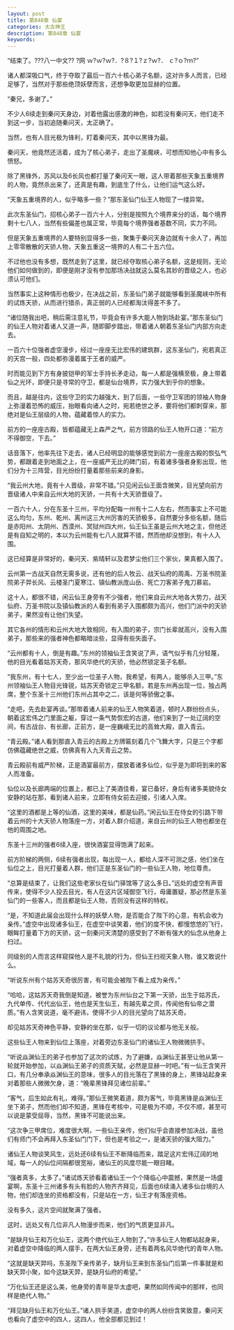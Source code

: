 ```yaml
---
layout: post
title: 第848章 仙宴
categories: 太古神王
description: 第848章 仙宴
keywords:
---
```


“结束了。???八一中文?? ?网  ｗ?ｗ?ｗ?．?８?１?ｚ?ｗ?． ｃ?ｏ?ｍ?”

诸人都深吸口气，终于夺取了最后一百六十核心弟子名额，这对许多人而言，已经足够了，当然对于那些绝顶妖孽而言，还想争取更加显赫的位置。

“秦兄，多谢了。”

不少人6续走到秦问天身边，对着他露出感激的神色，如若没有秦问天，他们走不到这一步，当初追随秦问天，太正确了。

当然，也有人目光极为锋利，盯着秦问天，其中以黑锋为最。

秦问天，他竟然还活着，成为了核心弟子，走出了圣魔峡，可想而知他心中有多么愤怒。

除了黑锋外，苏风以及6长风也都打量了秦问天一眼，这人带着那些天象五重境界的人物，竟然杀出来了，还真是有趣，到底生了什么，让他们运气这么好。

“天象五重境界的人，似乎略多一些？”那东圣仙门仙王人物现了一缕异常。

此次东圣仙门，招核心弟子一百六十人，分别是按照九个境界来分的话，每个境界剩十七八人，当然有些偏差也属正常，毕竟每个境界强者基数不同，实力不同。

但是天象五重境界的人要特别显得多一些，聚集于秦问天身边就有十余人了，再加上零零散散的天骄人物，天象五重这一境界的人有二十五六位。

不过他也没有多想，既然走到了这里，就已经夺取核心弟子名额，这是规则，无论他们如何做到的，即便是刚才没有参加那场决战就这么莫名其妙的晋级之人，也必须认可他们。

当然事实上这种情形也极少，在决战之前，东圣仙门弟子就能够看到圣魔峡中所有的试炼天骄，从而进行猎杀，真正弱的人已经都淘汰得差不多了。

“诸位随我出吧，稍后需注意礼节，毕竟会有许多大能人物到场赴宴。”那东圣仙门的仙王人物对着诸人又道一声，随即脚步踏出，带着诸人朝着东圣仙门内部方向走去。

一百六十位强者虚空漫步，经过一座座无比宏伟的建筑群，这东圣仙门，宛若真正的天宫一般，四处都弥漫着属于王者的威严。

时而能见到下方有身披铠甲的军士手持长矛走动，每一人都是强横至极，身上带着仙之光环，即便只是寻常的守卫，都是仙台境界，实力强大到乎你的想象。

而且，越是往内，这些守卫的实力越强大，到了后面，一些守卫军团的领袖人物身上弥漫着恐怖的威压，抬眼看向诸人之时，宛若绝世之矛，要将他们都刺穿来，那绝对是仙王层级的人物，蕴藏着惊人的实力。

前方的一座座古殿，皆都蕴藏无上森严之气，前方领路的仙王人物开口道：“前方不得御空，下去。”

话音落下，他率先往下走去，诸人已经明显的能够感觉到前方一座座古殿的恢弘气势，都跟着走到地面之上，在一座威严无比的碑门前，有着诸多强者身影出现，他们分为十三阵营，目光纷纷打量着那些前来的身影。

“我云州大地，竟有十人晋级，非常不错。”只见闲云仙王面含微笑，目光望向前方晋级诸人中来自云州大地的天骄，一共有十大天骄晋级了。

一百六十人，分在东圣十三州，平均分配每一州有十二人左右，然而事实上不可能这么均匀，东州、乾州、离州这三大州厉害的天骄极多，自然要分多些名额，随后是赤阳州、太阴州、西漠州、冥狱州四大州，仙王仙王虽是云州大地之主，但他还是有自知之明的，本以为云州能有七八人就算不错，然而他却没想到，有十人入围。

这已经算是非常好的，秦问天、紫晴轩以及君梦尘他们三个家伙，果真都入围了。

云州第一古战天自然无需多说，还有他的后人牧云、战天仙府的周禹、万圣书院圣院弟子羿长风、云楼圣门夏寒江、镇仙教派庞山岳、死亡刀客弟子鬼刀慕岩。

这十人，都很不错，闲云仙王身旁有不少强者，他们来自云州大地各大势力，战天仙府、万圣书院以及镇仙教派的人看到有弟子入围都颇为高兴，他们门派中的天骄弟子，果然没有让他们失望。

其它各州的情形和云州大地大致相同，有入围的弟子，宗门长辈就高兴，没有入围弟子，那些来的强者神色都略暗淡些，显得有些失面子。

“云州都有十人，倒是有趣。”东州的领袖仙王含笑说了声，语气似乎有几分轻蔑，他的目光看着姑苏天奇，那风华绝代的天骄，他必然锁定圣子名额。

“我东州，有十七人，至少出一位圣子人物，我希望，有两人，能够杀入三甲。”东州领袖仙王人物目光锋锐，姑苏天奇锁定三甲名额，若是东州再出现一位，独占两席，整个东圣十三州他们东州占其中之二，该是何等骄傲之事。

“走吧，先去赴宴再谈。”那带着诸人前来的仙王人物笑着道，顿时人群纷纷点头，朝着这宏伟之门里面之躯，穿过一条气势恢宏的古道，他们来到了一处辽阔的空间，有古战台、有长廊，正前方，是一座巍峨无比的高耸大殿，直入青云。

“青云殿。”诸人看到那直入青云的古殿上方牌匾刻着几个飞舞大字，只是三个字都仿佛蕴藏绝世之威，仿佛真有入九天青云之势。

青云殿前有威严阶梯，正是酒宴最前方，摆放着诸多仙位，似乎是为即将到来的客人而准备。

仙位以及长廊两端的位置上，都已上了美酒佳肴，宴已备好，身后有诸多美貌侍女安静的站在那，看到诸人前来，立即有侍女前去迎接，引诸人入席。

“这里的酒都是上等的仙酒，这里的美味，都是仙药。”闲云仙王在侍女的引路下带着云州的十大天骄人物落座一方，对着人群介绍道，来自云州的仙王人物也都坐在他的周围之地。

东圣十三州的强者6续入座，很快酒宴显得饱满了起来。

前方阶梯的两侧，6续有强者出现，每出现一人，都给人深不可测之感，他们坐在仙位之上，目光打量着人群，他们正是东圣仙门的一些仙王人物，地位尊贵。

“总算是结束了，让我们这些老家伙在仙门驿馆等了这么多日。”远处的虚空有声音传来，使得不少人投去目光，有人在这片区域御空飞行，毋庸置疑，那必然是东圣仙门的一些客人，而且都是仙王人物，否则没有这样的特权。

“是，不知道此届会出现什么样的妖孽人物，是否能合了陛下的心意，有机会收为亲传。”虚空中出现诸多仙王，在虚空中谈笑着，他们的度不快，都慢悠悠的飞行，眼眸打量着下方的天骄，这一刻秦问天清楚的感受到了不断有强大的仙念从他身上扫过。

同级别的人而言这样窥探他人是不礼貌的行为，但仙王扫视天象人物，谁又敢说什么。

“听说东州有个姑苏天奇很厉害，有可能会被陛下看上成为亲传。”

“哈哈，这姑苏天奇我倒是知道，被誉为东州仙台之下第一天骄，出生于姑苏氏，九代单传、代代出仙王，他也是天生仙王，有越先辈之资，传闻他有仙帝之潜质。”有人含笑说道，毫不避讳，使得不少人的目光望向了姑苏天奇。

却见姑苏天奇神色平静，安静的坐在那，似乎一切的议论都与他无关般。

这些仙王人物来到仙位上落座，对着旁边东圣仙门的诸仙王人物微微拱手。

“听说焱渊仙王的弟子也参加了这次的试炼，为了避嫌，焱渊仙王甚至让他从第一轮就开始参加，以焱渊仙王弟子的资质天赋，必然是显赫一时吧。”有一仙王含笑开口，有几分奉承焱渊仙王的意味，很多人的目光落在了黑锋的身上，黑锋站起身来对着那些人微微欠身，道：“晚辈黑锋拜见诸位前辈。”

“客气，后生如此有礼，难得。”那仙王微笑着道，颇为客气，毕竟黑锋是焱渊仙王坐下弟子，然而他们却不知道，黑锋在考核中，可是极为不顺，不仅不顺，甚至可以说是蒙受屈辱，当然，黑锋不可能说出来。

“这次争三甲席位，难度很大啊，一些仙王亲传，他们似乎会直接参加决战，虽他们有师门不会再拜入东圣仙门门下，但也是考验之一，是诸天骄的强大阻力。”

诸仙王人物谈笑风生，远处还6续有仙王不断降临而来，踏足这片宏伟辽阔的地域，每一人的仙位间隔都很宽裕，诸仙王的风度尽能一眼目睹。

“强者真多，太多了。”诸试炼天骄看着诸仙王一个个降临心中震撼，果然是一场盛宴啊，东圣十三州诸多有头有脸的人物齐齐拜见，后面也6续涌入诸多仙台境的人物，他们却连坐的资格都没有，只是站在一方，仙王才有落座资格。

没有多久，这片空间就聚满了强者。

这时，远处又有几位非凡人物漫步而来，他们的气质更显非凡。

“是缺月仙王和万化仙王，这两个绝代仙王人物到了。”许多仙王人物都站起身来，对着虚空中降临的两人摆手，在两大仙王身旁，还有着两名风华绝代的青年人物。

“这就是缺天羿吗，东圣陛下亲传弟子，缺月仙王来到东圣仙门后第一件事就是和缺天羿小聚，如今这缺天羿，是缺月仙府的希望。”

“万化仙王还是这么美，他身旁的青年是华太虚吧，果然如同传闻中的那样，也同样是绝代人物。”

“拜见缺月仙王和万化仙王。”诸人拱手笑道，虚空中的两人纷纷含笑致意，秦问天也看向了虚空中的四人，这四人，他全部都见到过！
